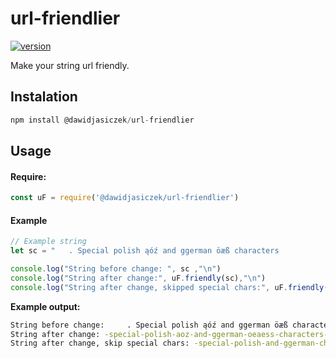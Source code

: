 # url-friendlier
[![version](https://img.shields.io/badge/version-2.0.3-green.svg)](https://www.npmjs.com/package/@dawidjasiczek/url-friendlier)

Make your string url friendly.

## Instalation
```js
npm install @dawidjasiczek/url-friendlier
```
## Usage
#### Require:
```js
const uF = require('@dawidjasiczek/url-friendlier')
```
#### Example 

```js
// Example string
let sc = "   . Special polish ąóź and ggerman öæß characters             ------hello"

console.log("String before change: ", sc ,"\n") 
console.log("String after change:", uF.friendly(sc),"\n")
console.log("String after change, skipped special chars:", uF.friendly(sc, true),"\n")
```

**Example output:**
```sh
String before change:     . Special polish ąóź and ggerman öæß characters             ------hello 
String after change: -special-polish-aoz-and-ggerman-oeaess-characters-hello 
String after change, skip special chars: -special-polish-and-ggerman-characters-hello
```
